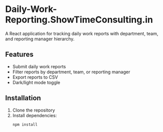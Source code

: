 # Daily-Work-Reporting.ShowTimeConsulting.in
A React application for tracking daily work reports with department, team, and reporting manager hierarchy.

## Features

- Submit daily work reports
- Filter reports by department, team, or reporting manager
- Export reports to CSV
- Dark/light mode toggle

## Installation

1. Clone the repository
2. Install dependencies:
   ```bash
   npm install
